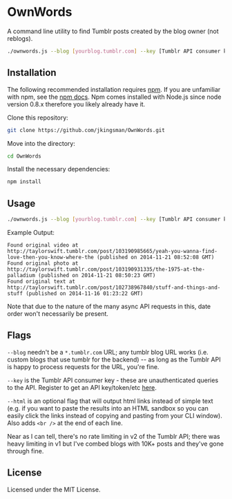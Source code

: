 OwnWords
========

A command line utility to find Tumblr posts created by the blog owner (not reblogs).

```bash
./ownwords.js --blog [yourblog.tumblr.com] --key [Tumblr API consumer key]
```

## Installation
The following recommended installation requires [npm](https://npmjs.org/). If you are unfamiliar with npm, see the [npm docs](https://npmjs.org/doc/). Npm comes installed with Node.js since node version 0.8.x therefore you likely already have it.

Clone this repository:

```bash
git clone https://github.com/jkingsman/OwnWords.git
```

Move into the directory:

```bash
cd OwnWords
```

Install the necessary dependencies:

```bash
npm install
```

## Usage

```bash
./ownwords.js --blog [yourblog.tumblr.com] --key [Tumblr API consumer key] [--html]
```

Example Output: 

```
Found original video at http://taylorswift.tumblr.com/post/103190985665/yeah-you-wanna-find-love-then-you-know-where-the (published on 2014-11-21 08:52:08 GMT)
Found original photo at http://taylorswift.tumblr.com/post/103190931335/the-1975-at-the-palladium (published on 2014-11-21 08:50:23 GMT)
Found original text at http://taylorswift.tumblr.com/post/102738967840/stuff-and-things-and-stuff (published on 2014-11-16 01:23:22 GMT)
```

Note that due to the nature of the many async API requests in this, date order won't necessarily be present.

## Flags

`--blog` needn't be a `*.tumblr.com` URL; any tumblr blog URL works (i.e. custom blogs that use tumblr for the backend) -- as long as the Tumblr API is happy to process requests for the URL, you're fine.

`--key` is the Tumblr API consumer key - these are unauthenticated queries to the API. Register to get an API key/token/etc [here](https://www.tumblr.com/oauth/apps).

`--html` is an optional flag that will output html links instead of simple text (e.g. if you want to paste the results into an HTML sandbox so you can easily click the links instead of copying and pasting from your CLI window). Also adds `<br />` at the end of each line.

Near as I can tell, there's no rate limiting in v2 of the Tumblr API; there was heavy limiting in v1 but I've combed blogs with 10K+ posts and they've gone through fine.

## License

Licensed under the MIT License.
